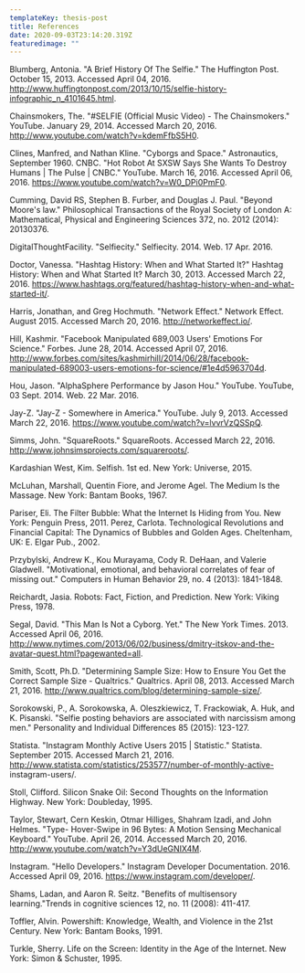 ```yaml
---
templateKey: thesis-post
title: References
date: 2020-09-03T23:14:20.319Z
featuredimage: ""
---
```

Blumberg, Antonia. "A Brief History Of The Selfie." The Huffington Post. October 15, 2013. Accessed April 04, 2016. http://www.huffingtonpost.com/2013/10/15/selfie-history-infographic_n_4101645.html. 

Chainsmokers, The. "#SELFIE (Official Music Video) - The Chainsmokers." YouTube. January 29, 2014. Accessed March 20, 2016. http://www.youtube.com/watch?v=kdemFfbS5H0.

Clines, Manfred, and Nathan Kline. "Cyborgs and Space." Astronautics, September 1960. 
CNBC. "Hot Robot At SXSW Says She Wants To Destroy Humans | The Pulse | CNBC." YouTube. March 16, 2016. Accessed April 06, 2016. https://www.youtube.com/watch?v=W0_DPi0PmF0.

Cumming, David RS, Stephen B. Furber, and Douglas J. Paul. "Beyond Moore's law." Philosophical Transactions of the Royal Society of London A: Mathematical, Physical and Engineering Sciences 372, no. 2012 (2014): 20130376. 

DigitalThoughtFacility. "Selfiecity." Selfiecity. 2014. Web. 17 Apr. 2016. 

Doctor, Vanessa. "Hashtag History: When and What Started It?" Hashtag History: When and What Started It? March 30, 2013. Accessed March 22, 2016. https://www.hashtags.org/featured/hashtag-history-when-and-what-started-it/. 

Harris, Jonathan, and Greg Hochmuth. "Network Effect." Network Effect. August 2015. Accessed March 20, 2016. http://networkeffect.io/. 

Hill, Kashmir. "Facebook Manipulated 689,003 Users' Emotions For Science." Forbes. June 28, 2014. Accessed April 07, 2016. http://www.forbes.com/sites/kashmirhill/2014/06/28/facebook-manipulated-689003-users-emotions-for-science/#1e4d5963704d.

Hou, Jason. "AlphaSphere Performance by Jason Hou." YouTube. YouTube, 03 Sept. 2014. Web. 22 Mar. 2016.

Jay-Z. "Jay-Z - Somewhere in America." YouTube. July 9, 2013. Accessed March 22, 2016. https://www.youtube.com/watch?v=lvvrVzQSSpQ.

Simms, John. "SquareRoots." SquareRoots. Accessed March 22, 2016. 
http://www.johnsimsprojects.com/squareroots/.

Kardashian West, Kim. Selfish. 1st ed. New York: Universe, 2015.

McLuhan, Marshall, Quentin Fiore, and Jerome Agel. The Medium Is the Massage. New York: Bantam Books, 1967. 

Pariser, Eli. The Filter Bubble: What the Internet Is Hiding from You. New York: Penguin Press, 2011. 
Perez, Carlota. Technological Revolutions and Financial Capital: The Dynamics of Bubbles and Golden Ages. Cheltenham, UK: E. Elgar Pub., 2002.

Przybylski, Andrew K., Kou Murayama, Cody R. DeHaan, and Valerie Gladwell. 
"Motivational, emotional, and behavioral correlates of fear of missing out." Computers in Human Behavior 29, no. 4 (2013): 1841-1848. 

Reichardt, Jasia. Robots: Fact, Fiction, and Prediction. New York: Viking Press, 1978. 

Segal, David. "This Man Is Not a Cyborg. Yet." The New York Times. 2013. Accessed April 06, 2016. http://www.nytimes.com/2013/06/02/business/dmitry-itskov-and-the-avatar-quest.html?pagewanted=all.

Smith, Scott, Ph.D. "Determining Sample Size: How to Ensure You Get the Correct Sample Size - Qualtrics." Qualtrics. April 08, 2013. Accessed March 21, 2016. http://www.qualtrics.com/blog/determining-sample-size/. 

Sorokowski, P., A. Sorokowska, A. Oleszkiewicz, T. Frackowiak, A. Huk, and K. Pisanski. "Selfie posting behaviors are associated with narcissism among men." Personality and Individual Differences 85 (2015): 123-127. 

Statista. "Instagram Monthly Active Users 2015 | Statistic." Statista. September 2015. Accessed March 21, 2016. http://www.statista.com/statistics/253577/number-of-monthly-active- instagram-users/.

Stoll, Clifford. Silicon Snake Oil: Second Thoughts on the Information Highway. New York: Doubleday, 1995.

Taylor, Stewart, Cern Keskin, Otmar Hilliges, Shahram Izadi, and John Helmes. "Type- Hover-Swipe in 96 Bytes: A Motion Sensing Mechanical Keyboard." YouTube. April 26, 2014. Accessed March 20, 2016. http://www.youtube.com/watch?v=Y3dUeGNIX4M.

Instagram. "Hello Developers." Instagram Developer Documentation. 2016. Accessed April 09, 2016. https://www.instagram.com/developer/. 

Shams, Ladan, and Aaron R. Seitz. "Benefits of multisensory learning."Trends in cognitive sciences 12, no. 11 (2008): 411-417. 

Toffler, Alvin. Powershift: Knowledge, Wealth, and Violence in the 21st Century. New York: Bantam Books, 1991. 

Turkle, Sherry. Life on the Screen: Identity in the Age of the Internet. New York: Simon & Schuster, 1995.